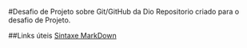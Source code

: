 #Desafio de Projeto sobre Git/GitHub da Dio
Repositorio criado para o desafio de Projeto.

##Links úteis
[Sintaxe MarkDown](https://www.markdownguide.org/basic-syntax/)


